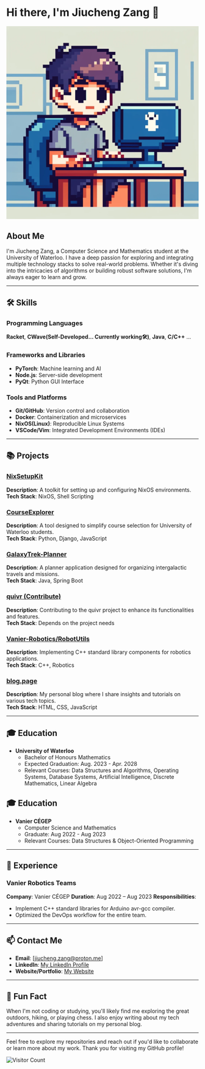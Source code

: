 # Hi there, I'm Jiucheng Zang 👋

![University of Waterloo](person.png)

## About Me

I'm Jiucheng Zang, a Computer Science and Mathematics student at the University of Waterloo. I have a deep passion for exploring and integrating multiple technology stacks to solve real-world problems. Whether it's diving into the intricacies of algorithms or building robust software solutions, I'm always eager to learn and grow.

---

## 🛠️ Skills

### Programming Languages
**Racket**, **CWave(Self-Developed... Currently working🛠️)**, **Java**, **C/C++** ...

### Frameworks and Libraries
- **PyTorch**: Machine learning and AI
- **Node.js**: Server-side development
- **PyQt**: Python GUI Interface

### Tools and Platforms
- **Git/GitHub**: Version control and collaboration
- **Docker**: Containerization and microservices
- **NixOS(Linux)**: Reproducible Linux Systems 
- **VSCode/Vim**: Integrated Development Environments (IDEs)

---

## 📚 Projects

### [NixSetupKit](https://github.com/zangjiucheng/NixSetupKit)
**Description**: A toolkit for setting up and configuring NixOS environments.  
**Tech Stack**: NixOS, Shell Scripting

### [CourseExplorer](https://github.com/zangjiucheng/CourseExplorer)
**Description**: A tool designed to simplify course selection for University of Waterloo students.  
**Tech Stack**: Python, Django, JavaScript

### [GalaxyTrek-Planner](https://github.com/zangjiucheng/GalaxyTrek-Planner)
**Description**: A planner application designed for organizing intergalactic travels and missions.  
**Tech Stack**: Java, Spring Boot

### [quivr (Contribute)](https://github.com/zangjiucheng/quivr)
**Description**: Contributing to the quivr project to enhance its functionalities and features.  
**Tech Stack**: Depends on the project needs

### [Vanier-Robotics/RobotUtils](https://github.com/Vanier-Robotics/RobotUtils)
**Description**: Implementing C++ standard library components for robotics applications.  
**Tech Stack**: C++, Robotics

### [blog.page](https://github.com/zangjiucheng/blog.page)
**Description**: My personal blog where I share insights and tutorials on various tech topics.  
**Tech Stack**: HTML, CSS, JavaScript

---

## 🎓 Education

- **University of Waterloo**
  - Bachelor of Honours Mathematics
  - Expected Graduation: Aug. 2023 - Apr. 2028
  - Relevant Courses: Data Structures and Algorithms, Operating Systems, Database Systems, Artificial Intelligence, Discrete Mathematics, Linear Algebra

## 🎓 Education

- **Vanier CÉGEP**
  - Computer Science and Mathematics
  - Graduate: Aug 2022 - Aug 2023
  - Relevant Courses:  Data Structures & Object-Oriented Programming


---

## 💼 Experience

### Vanier Robotics Teams
**Company**: Vanier CÉGEP 
**Duration**: Aug 2022 – Aug 2023
**Responsibilities**:
- Implement C++ standard libraries for Arduino avr-gcc compiler.
- Optimized the DevOps workflow for the entire team.

---

## 📫 Contact Me

- **Email**: [jiucheng.zang@proton.me]
- **LinkedIn**: [My LinkedIn Profile](https://www.linkedin.com/in/jiucheng-zang-20940724a/)
- **Website/Portfolio**: [My Website](https://zangjiucheng.github.io/blog.page/)

---

## 🎉 Fun Fact

When I'm not coding or studying, you'll likely find me exploring the great outdoors, hiking, or playing chess. I also enjoy writing about my tech adventures and sharing tutorials on my personal blog.

---

Feel free to explore my repositories and reach out if you'd like to collaborate or learn more about my work. Thank you for visiting my GitHub profile!

![Visitor Count](https://visitor-badge.laobi.icu/badge?page_id=zangjiucheng.zangjiucheng)
